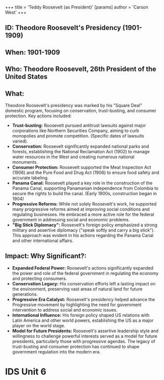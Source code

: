 +++
 title = 'Teddy Roosevelt (as President)'
[params]
	author = 'Carson West'
+++
## ID: Theodore Roosevelt's Presidency (1901-1909)

## When: 1901-1909

## Who: Theodore Roosevelt, 26th President of the United States

## What:  
Theodore Roosevelt's presidency was marked by his "Square Deal" domestic program, focusing on conservation, trust-busting, and consumer protection.  Key actions included:

* **Trust-busting:**  Roosevelt pursued antitrust lawsuits against major corporations like Northern Securities Company, aiming to curb monopolies and promote competition. (Specific dates of lawsuits varied).
* **Conservation:** Roosevelt significantly expanded national parks and forests, establishing the National Reclamation Act (1902) to manage water resources in the West and creating numerous national monuments.
* **Consumer Protection:**  Roosevelt supported the Meat Inspection Act (1906) and the Pure Food and Drug Act (1906) to ensure food safety and accurate labeling.
* **Panama Canal:** Roosevelt played a key role in the construction of the Panama Canal, supporting Panamanian independence from Colombia to secure the rights to build the canal. (Early 1900s, construction began in 1904)
* **Progressive Reforms:** While not solely Roosevelt's work, he supported many progressive reforms aimed at improving social conditions and regulating businesses.  He embraced a more active role for the federal government in addressing social and economic problems.
* **"Big Stick Diplomacy":** Roosevelt's foreign policy emphasized a strong military and assertive diplomacy ("speak softly and carry a big stick").  This approach was evident in his actions regarding the Panama Canal and other international affairs.


## Impact: Why Significant?:

* **Expanded Federal Power:** Roosevelt's actions significantly expanded the power and role of the federal government in regulating the economy and protecting consumers.
* **Conservation Legacy:** His conservation efforts left a lasting impact on the environment, preserving vast areas of natural land for future generations.
* **Progressive Era Catalyst:**  Roosevelt's presidency helped advance the Progressive movement by highlighting the need for government intervention to address social and economic issues.
* **International Influence:** His foreign policy shaped US relations with Latin America and other world powers, establishing the US as a major player on the world stage.
* **Model for Future Presidents:** Roosevelt's assertive leadership style and willingness to challenge powerful interests served as a model for future presidents, particularly those with progressive agendas.  The legacy of trust-busting and consumer protection has continued to shape government regulation into the modern era.

# IDS Unit 6